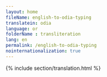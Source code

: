 ```yaml
--- 
layout: home 
fileName: english-to-odia-typing
translatein: odia
language: or
folderName : transliteration
lang: en
permalink: /english-to-odia-typing
nointernationalization: true
---
```

{% include section/translation.html %}